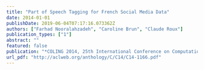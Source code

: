 ```yaml
---
title: "Part of Speech Tagging for French Social Media Data"
date: 2014-01-01
publishDate: 2019-06-04T07:17:16.073362Z
authors: ["Farhad Nooralahzadeh", "Caroline Brun", "Claude Roux"]
publication_types: ["1"]
abstract: ""
featured: false
publication: "*COLING 2014, 25th International Conference on Computational Linguistics, Proceedings of the Conference: Technical Papers, August 23-29, 2014, Dublin, Ireland*"
url_pdf: "http://aclweb.org/anthology/C/C14/C14-1166.pdf"
---
```


